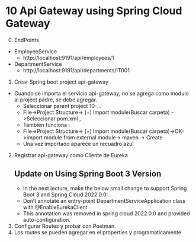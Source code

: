 # 10 Api Gateway using Spring Cloud Gateway


00. EndPoints
  - EmployeeService
    - http://localhost:9191/api/employees/1
  - DepartmentService
    - http://localhost:9191/api/departments/IT001
01. Crear Spring boot project api-gateway
  - Cuando se importa el servicio api-gateway, no se agrega como modulo al project padre, se debe agregar.
    - Seleccionar parent project 10-...
    - File->Project Structure-> (+) Import module(Buscar carpeta) ->Seleccionar pom.xml ,  
    - Tambien funciona :
    - File->Project Structure-> (+) Import module(Buscar carpeta)->OK->import module from external module-> maven -> Create
    - Una vez importado aparece un recuadro azul
02. Registrar api-gateway como Cliente de Eureka
    ## Update on Using Spring Boot 3 Version
    - In the next lecture, make the below small change to support Spring Boot 3 and Spring Cloud 2022.0.0:
    - Don’t annotate an entry-point DepartmentServiceApplication class with @EnableEurekaClient 
    - This annotation was removed in spring cloud 2022.0.0 and provided auto-configuration.
03. Configurar Routes y probar con Postman.
04. Los routes se pueden agregar en el properties y programaticamente



